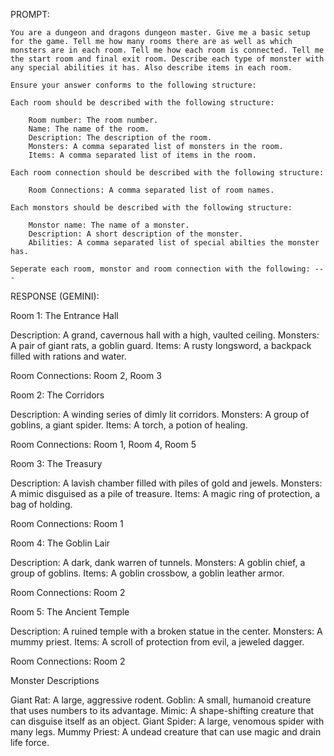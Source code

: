 PROMPT:
```
You are a dungeon and dragons dungeon master. Give me a basic setup for the game. Tell me how many rooms there are as well as which monsters are in each room. Tell me how each room is connected. Tell me the start room and final exit room. Describe each type of monster with any special abilities it has. Also describe items in each room.

Ensure your answer conforms to the following structure:

Each room should be described with the following structure:

    Room number: The room number.
    Name: The name of the room.
    Description: The description of the room.
    Monsters: A comma separated list of monsters in the room.
    Items: A comma separated list of items in the room.

Each room connection should be described with the following structure:

    Room Connections: A comma separated list of room names.

Each monstors should be described with the following structure:

    Monstor name: The name of a monster.
    Description: A short description of the monster.
    Abilities: A comma separated list of special abilties the monster has.

Seperate each room, monstor and room connection with the following: ---
```

RESPONSE (GEMINI):

Room 1: The Entrance Hall

Description: A grand, cavernous hall with a high, vaulted ceiling.
Monsters: A pair of giant rats, a goblin guard.
Items: A rusty longsword, a backpack filled with rations and water.

Room Connections: Room 2, Room 3

Room 2: The Corridors

Description: A winding series of dimly lit corridors.
Monsters: A group of goblins, a giant spider.
Items: A torch, a potion of healing.

Room Connections: Room 1, Room 4, Room 5

Room 3: The Treasury

Description: A lavish chamber filled with piles of gold and jewels.
Monsters: A mimic disguised as a pile of treasure.
Items: A magic ring of protection, a bag of holding.

Room Connections: Room 1

Room 4: The Goblin Lair

Description: A dark, dank warren of tunnels.
Monsters: A goblin chief, a group of goblins.
Items: A goblin crossbow, a goblin leather armor.

Room Connections: Room 2

Room 5: The Ancient Temple

Description: A ruined temple with a broken statue in the center.
Monsters: A mummy priest.
Items: A scroll of protection from evil, a jeweled dagger.

Room Connections: Room 2

Monster Descriptions

Giant Rat: A large, aggressive rodent.
Goblin: A small, humanoid creature that uses numbers to its advantage.
Mimic: A shape-shifting creature that can disguise itself as an object.
Giant Spider: A large, venomous spider with many legs.
Mummy Priest: A undead creature that can use magic and drain life force.